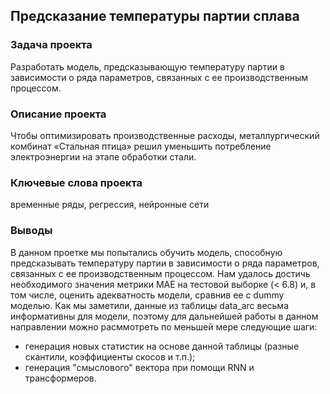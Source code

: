 ## Предсказание температуры партии сплава

### Задача проекта
Разработать модель, предсказывающую температуру партии в зависимости о ряда параметров, связанных с ее производственным процессом.

### Описание проекта
Чтобы оптимизировать производственные расходы, металлургический комбинат «Стальная птица» решил уменьшить потребление электроэнергии на этапе обработки стали.

### Ключевые слова проекта
временные ряды, регрессия, нейронные сети

### Выводы
В данном проетке мы попытались обучить модель, способную предсказывать температуру партии в зависимости о ряда параметров, связанных с ее производственным процессом. Нам удалось достичь необходимого значения метрики MAE на тестовой выборке (< 6.8) и, в том числе, оценить адекватность модели, сравнив ее с dummy моделью. Как мы заметили, данные из таблицы data_arc весьма информативны для модели, поэтому для дальнейшей работы в данном направлении можно расммотреть по меньшей мере следующие шаги:
* генерация новых статистик на основе данной таблицы (разные скантили, коэффициенты скосов и т.п.);
* генерация "смыслового" вектора при помощи RNN и трансформеров.
